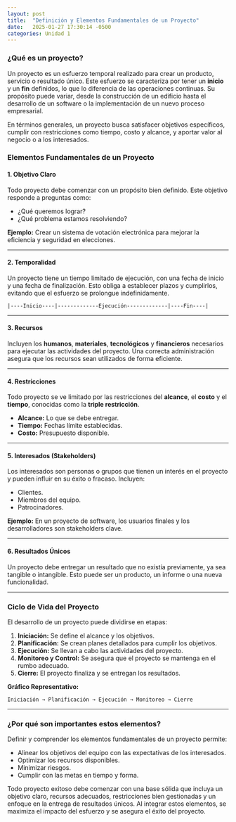 ```yaml
---
layout: post
title:  "Definición y Elementos Fundamentales de un Proyecto"
date:   2025-01-27 17:30:14 -0500
categories: Unidad 1
---
```




### **¿Qué es un proyecto?**  
Un proyecto es un esfuerzo temporal realizado para crear un producto, servicio o resultado único. Este esfuerzo se caracteriza por tener un **inicio** y un **fin** definidos, lo que lo diferencia de las operaciones continuas. Su propósito puede variar, desde la construcción de un edificio hasta el desarrollo de un software o la implementación de un nuevo proceso empresarial.  

En términos generales, un proyecto busca satisfacer objetivos específicos, cumplir con restricciones como tiempo, costo y alcance, y aportar valor al negocio o a los interesados.  

### **Elementos Fundamentales de un Proyecto**  

#### **1. Objetivo Claro**  
Todo proyecto debe comenzar con un propósito bien definido. Este objetivo responde a preguntas como:  
- ¿Qué queremos lograr?  
- ¿Qué problema estamos resolviendo?  

**Ejemplo:** Crear un sistema de votación electrónica para mejorar la eficiencia y seguridad en elecciones.  

---

#### **2. Temporalidad**  
Un proyecto tiene un tiempo limitado de ejecución, con una fecha de inicio y una fecha de finalización. Esto obliga a establecer plazos y cumplirlos, evitando que el esfuerzo se prolongue indefinidamente.  


```
|----Inicio----|-------------Ejecución-------------|----Fin----|  
```

---

#### **3. Recursos**  
Incluyen los **humanos**, **materiales**, **tecnológicos** y **financieros** necesarios para ejecutar las actividades del proyecto. Una correcta administración asegura que los recursos sean utilizados de forma eficiente.  

---

#### **4. Restricciones**  
Todo proyecto se ve limitado por las restricciones del **alcance**, el **costo** y el **tiempo**, conocidas como la **triple restricción**.  

- **Alcance:** Lo que se debe entregar.  
- **Tiempo:** Fechas límite establecidas.  
- **Costo:** Presupuesto disponible.  

---

#### **5. Interesados (Stakeholders)**  
Los interesados son personas o grupos que tienen un interés en el proyecto y pueden influir en su éxito o fracaso. Incluyen:  
- Clientes.  
- Miembros del equipo.  
- Patrocinadores.  

**Ejemplo:** En un proyecto de software, los usuarios finales y los desarrolladores son stakeholders clave.  

---

#### **6. Resultados Únicos**  
Un proyecto debe entregar un resultado que no existía previamente, ya sea tangible o intangible. Esto puede ser un producto, un informe o una nueva funcionalidad.  

---

### **Ciclo de Vida del Proyecto**  
El desarrollo de un proyecto puede dividirse en etapas:  

1. **Iniciación:** Se define el alcance y los objetivos.  
2. **Planificación:** Se crean planes detallados para cumplir los objetivos.  
3. **Ejecución:** Se llevan a cabo las actividades del proyecto.  
4. **Monitoreo y Control:** Se asegura que el proyecto se mantenga en el rumbo adecuado.  
5. **Cierre:** El proyecto finaliza y se entregan los resultados.  

**Gráfico Representativo:**  

```plaintext
Iniciación → Planificación → Ejecución → Monitoreo → Cierre  
```

---

### **¿Por qué son importantes estos elementos?**  
Definir y comprender los elementos fundamentales de un proyecto permite:  
- Alinear los objetivos del equipo con las expectativas de los interesados.  
- Optimizar los recursos disponibles.  
- Minimizar riesgos.  
- Cumplir con las metas en tiempo y forma.  

Todo proyecto exitoso debe comenzar con una base sólida que incluya un objetivo claro, recursos adecuados, restricciones bien gestionadas y un enfoque en la entrega de resultados únicos. Al integrar estos elementos, se maximiza el impacto del esfuerzo y se asegura el éxito del proyecto.  
